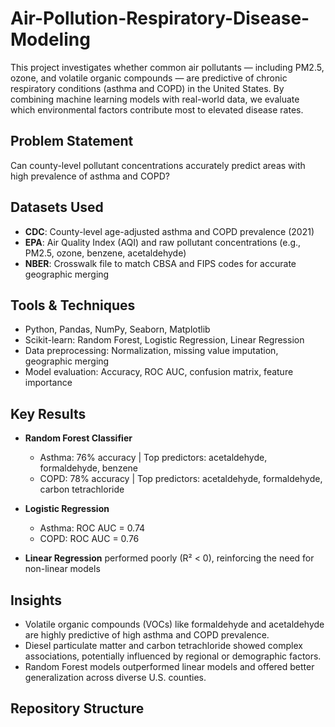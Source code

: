 # Air-Pollution-Respiratory-Disease-Modeling

This project investigates whether common air pollutants — including PM2.5, ozone, and volatile organic compounds — are predictive of chronic respiratory conditions (asthma and COPD) in the United States. By combining machine learning models with real-world data, we evaluate which environmental factors contribute most to elevated disease rates.

##  Problem Statement

Can county-level pollutant concentrations accurately predict areas with high prevalence of asthma and COPD?

##  Datasets Used
- **CDC**: County-level age-adjusted asthma and COPD prevalence (2021)
- **EPA**: Air Quality Index (AQI) and raw pollutant concentrations (e.g., PM2.5, ozone, benzene, acetaldehyde)
- **NBER**: Crosswalk file to match CBSA and FIPS codes for accurate geographic merging

##  Tools & Techniques
- Python, Pandas, NumPy, Seaborn, Matplotlib
- Scikit-learn: Random Forest, Logistic Regression, Linear Regression
- Data preprocessing: Normalization, missing value imputation, geographic merging
- Model evaluation: Accuracy, ROC AUC, confusion matrix, feature importance

##  Key Results

- **Random Forest Classifier**
  - Asthma: 76% accuracy | Top predictors: acetaldehyde, formaldehyde, benzene
  - COPD: 78% accuracy | Top predictors: acetaldehyde, formaldehyde, carbon tetrachloride

- **Logistic Regression**
  - Asthma: ROC AUC = 0.74
  - COPD: ROC AUC = 0.76

- **Linear Regression** performed poorly (R² < 0), reinforcing the need for non-linear models

##  Insights
- Volatile organic compounds (VOCs) like formaldehyde and acetaldehyde are highly predictive of high asthma and COPD prevalence.
- Diesel particulate matter and carbon tetrachloride showed complex associations, potentially influenced by regional or demographic factors.
- Random Forest models outperformed linear models and offered better generalization across diverse U.S. counties.

##  Repository Structure
